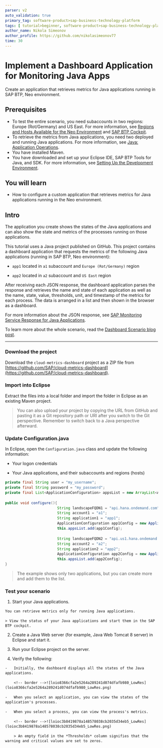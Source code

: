 ```yaml
---
parser: v2
auto_validation: true
primary_tag: software-product>sap-business-technology-platform
tags: [ tutorial>beginner, software-product>sap-business-technology-platform, programming-tool>java ]
author_name: Nikola Simeonov
author_profile: https://github.com/nikolasimeonov77
time: 30
---
```


# Implement a Dashboard Application for Monitoring Java Apps
<!-- description --> Create an application that retrieves metrics for Java applications running in SAP BTP, Neo environment.

<!-- loioe4aec18cf61747a7afd531a3cfef590c -->

## Prerequisites
-   To test the entire scenario, you need subaccounts in two regions: Europe (Rot/Germany) and US East. For more information, see [Regions and Hosts Available for the Neo Environment](https://help.sap.com/viewer/ea72206b834e4ace9cd834feed6c0e09/Cloud/en-US/d722f7cea9ec408b85db4c3dcba07b52.html) and [SAP BTP Cockpit](https://help.sap.com/viewer/ea72206b834e4ace9cd834feed6c0e09/Cloud/en-US/19d7119265474dd18ec16fad2a0b28c1.html).
-   To retrieve the metrics from Java applications, you need two deployed and running Java applications. For more information, see [Java: Application Operations](https://help.sap.com/viewer/ea72206b834e4ace9cd834feed6c0e09/Cloud/en-US/76f6dcfab9ec481dae0843873271d66c.html).
- You have installed Maven.
- You have downloaded and set up your Eclipse IDE, SAP BTP Tools for Java, and SDK.
  For more information, see [Setting Up the Development Environment](https://help.sap.com/viewer/ea72206b834e4ace9cd834feed6c0e09/Cloud/en-US/e815ca4cbb5710148376c549fd74c0db.html).

## You will learn
- How to configure a custom application that retrieves metrics for Java applications running in the Neo environment.

## Intro
The application you create shows the states of the Java applications and can also show the state and metrics of the processes running on those applications.

This tutorial uses a Java project published on GitHub. This project contains a dashboard application that requests the metrics of the following Java applications (running in SAP BTP, Neo environment):

-   `app1` located in `a1` subaccount and `Europe (Rot/Germany)` region

-   `app2` located in `a2` subaccount and `US East` region


After receiving each JSON response, the dashboard application parses the response and retrieves the name and state of each application as well as the name, state, value, thresholds, unit, and timestamp of the metrics for each process. The data is arranged in a list and then shown in the browser as a dashboard.

For more information about the JSON response, see [SAP Monitoring Service Response for Java Applications](https://help.sap.com/viewer/64f7d2b06c6b40a9b3097860c5930641/Cloud/en-US/a8cf72ccc97b4e498ee2c09e69700e3d.html).

To learn more about the whole scenario, read the [Dashboard Scenario blog post](https://blogs.sap.com/2021/02/05/use-the-monitoring-service-to-retrieve-metrics-from-different-java-applications-in-the-neo-environment/).

---

### Download the project


Download the `cloud-metrics-dashboard` project as a ZIP file from [https://github.com/SAP/cloud-metrics-dashboard](https://github.com/SAP/cloud-metrics-dashboard).


### Import into Eclipse


Extract the files into a local folder and import the folder in Eclipse as an existing Maven project.

> You can also upload your project by copying the URL from GitHub and pasting it as a Git repository path or URI after you switch to the Git perspective. Remember to switch back to a Java perspective afterward.



### Update Configuration.java


In Eclipse, open the `Configuration.java` class and update the following information:

- Your logon credentials

- Your Java applications, and their subaccounts and regions (hosts)


```Java
private final String user = "my_username";
private final String password = "my_password";
private final List<ApplicationConfiguration> appsList = new ArrayList<ApplicationConfiguration>();

public void configure(){
                        String landscapeFQDN1 = "api.hana.ondemand.com";
                        String account1 = "a1";
                        String application1 = "app1";
                        ApplicationConfiguration app1Config = new ApplicationConfiguration(application1, account1, landscapeFQDN1);
                        this.appsList.add(app1Config);

                        String landscapeFQDN2 = "api.us1.hana.ondemand.com";
                        String account2 = "a2";
                        String application2 = "app2";
                        ApplicationConfiguration app2Config = new ApplicationConfiguration(application2, account2, landscapeFQDN2);
                        this.appsList.add(app2Config);
}
```

> The example shows only two applications, but you can create more and add them to the list.



### Test your scenario


1.   Start your Java applications.

    You can retrieve metrics only for running Java applications.

    > View the status of your Java applications and start them in the SAP BTP cockpit.

2.   Create a Java Web server (for example, Java Web Tomcat 8 server) in Eclipse and start it.

3.   Run your Eclipse project on the server.

4.   Verify the following:

    -   Initially, the dashboard displays all the states of the Java applications.

        <!-- border -->![loio8366cfa2e5264a289241d074dfafb980_LowRes](loio8366cfa2e5264a289241d074dfafb980_LowRes.png)

    -   When you select an application, you can view the states of the application's processes.

    -   When you select a process, you can view the process's metrics.

        <!-- border -->![loioc3b8419878a148578038cb2035d34eb5_LowRes](loioc3b8419878a148578038cb2035d34eb5_LowRes.png)

        > An empty field in the *Thresholds* column signifies that the warning and critical values are set to zeros.


